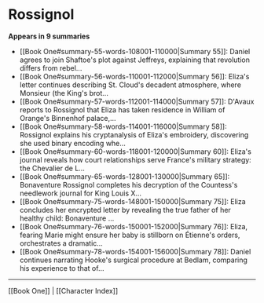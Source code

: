 # Rossignol

**Appears in 9 summaries**

- [[Book One#summary-55-words-108001-110000|Summary 55]]: Daniel agrees to join Shaftoe's plot against Jeffreys, explaining that revolution differs from rebel...
- [[Book One#summary-56-words-110001-112000|Summary 56]]: Eliza's letter continues describing St. Cloud's decadent atmosphere, where Monsieur (the King's brot...
- [[Book One#summary-57-words-112001-114000|Summary 57]]: D'Avaux reports to Rossignol that Eliza has taken residence in William of Orange's Binnenhof palace,...
- [[Book One#summary-58-words-114001-116000|Summary 58]]: Rossignol explains his cryptanalysis of Eliza's embroidery, discovering she used binary encoding whe...
- [[Book One#summary-60-words-118001-120000|Summary 60]]: Eliza's journal reveals how court relationships serve France's military strategy: the Chevalier de L...
- [[Book One#summary-65-words-128001-130000|Summary 65]]: Bonaventure Rossignol completes his decryption of the Countess's needlework journal for King Louis X...
- [[Book One#summary-75-words-148001-150000|Summary 75]]: Eliza concludes her encrypted letter by revealing the true father of her healthy child: Bonaventure ...
- [[Book One#summary-76-words-150001-152000|Summary 76]]: Eliza, fearing Marie might ensure her baby is stillborn on Étienne's orders, orchestrates a dramatic...
- [[Book One#summary-78-words-154001-156000|Summary 78]]: Daniel continues narrating Hooke's surgical procedure at Bedlam, comparing his experience to that of...

---
[[Book One]] | [[Character Index]]
